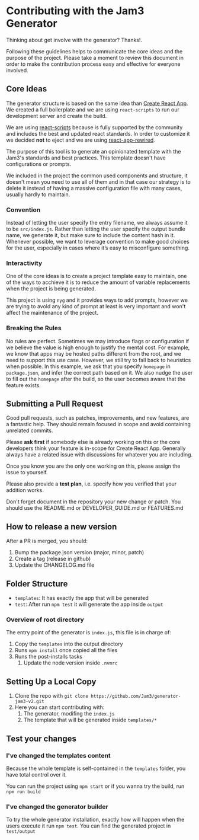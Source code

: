 # Contributing with the Jam3 Generator

Thinking about get involve with the generator? Thanks!.

Following these guidelines helps to communicate the core ideas and the purpose of the project. Please take a moment to review this document in order to make the contribution process easy and effective for everyone involved.

## Core Ideas

The generator structure is based on the same idea than [Create React App](https://github.com/facebook/create-react-app). We created a full boilerplate and we are using `react-scripts` to run our development server and create the build.

We are using [react-scripts](https://github.com/facebook/create-react-app/tree/next/packages/react-scripts) because is fully supported by the community and includes the best and updated react standards. In order to customize it we decided **not** to eject and we are using [react-app-rewired](https://github.com/timarney/react-app-rewired).

The purpose of this tool is to generate an opinionated template with the Jam3's standards and best practices. This template doesn't have configurations or prompts.

We included in the project the common used components and structure, it doesn't mean you need to use all of them and in that case our strategy is to delete it instead of having a massive configuration file with many cases, usually hardly to maintain.

### Convention

Instead of letting the user specify the entry filename, we always assume it to be `src/index.js`. Rather than letting the user specify the output bundle name, we generate it, but make sure to include the content hash in it. Whenever possible, we want to leverage convention to make good choices for the user, especially in cases where it’s easy to misconfigure something.

### Interactivity

One of the core ideas is to create a project template easy to maintain, one of the ways to acchieve it is to reduce the amount of variable replacements when the project is being generated.

This project is using `nyg` and it provides ways to add prompts, however we are trying to avoid any kind of prompt at least is very important and won't affect the maintenance of the project.

### Breaking the Rules

No rules are perfect. Sometimes we may introduce flags or configuration if we believe the value is high enough to justify the mental cost. For example, we know that apps may be hosted paths different from the root, and we need to support this use case. However, we still try to fall back to heuristics when possible. In this example, we ask that you specify `homepage` in `package.json`, and infer the correct path based on it. We also nudge the user to fill out the `homepage` after the build, so the user becomes aware that the feature exists.

## Submitting a Pull Request

Good pull requests, such as patches, improvements, and new features, are a fantastic help. They should remain focused in scope and avoid containing unrelated commits.

Please **ask first** if somebody else is already working on this or the core developers think your feature is in-scope for Create React App. Generally always have a related issue with discussions for whatever you are including.

Once you know you are the only one working on this, please assign the issue to yourself.

Please also provide a **test plan**, i.e. specify how you verified that your addition works.

Don't forget document in the repository your new change or patch. You should use the README.md or DEVELOPER_GUIDE.md or FEATURES.md

## How to release a new version

After a PR is merged, you should:
1. Bump the package.json version (major, minor, patch)
2. Create a tag (release in github)
3. Update the CHANGELOG.md file

## Folder Structure

* `templates`: It has exactly the app that will be generated
* `test`: After run `npm test` it will generate the app inside `output`

### Overview of root directory

The entry point of the generator is `index.js`, this file is in charge of:

1.  Copy the `templates` into the output directory
2.  Runs `npm install` once copied all the files
3.  Runs the post-installs tasks
    1.  Update the node version inside `.nvmrc`

## Setting Up a Local Copy

1.  Clone the repo with `git clone https://github.com/Jam3/generator-jam3-v2.git`
2.  Here you can start contributing with:
    1.  The generator, modifing the `index.js`
    2.  The template that will be generated inside `templates/*`

## Test your changes

### I've changed the templates content

Because the whole template is self-contained in the `templates` folder, you have total control over it.

You can run the project using `npm start` or if you wanna try the build, run `npm run build`

### I've changed the generator builder

To try the whole generator installation, exactly how will happen when the users execute it run `npm test`. You can find the generated project in `test/output`
